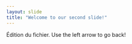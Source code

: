 ```yaml
---
layout: slide
title: "Welcome to our second slide!"
---
```

Édition du fichier.
Use the left arrow to go back!
 
